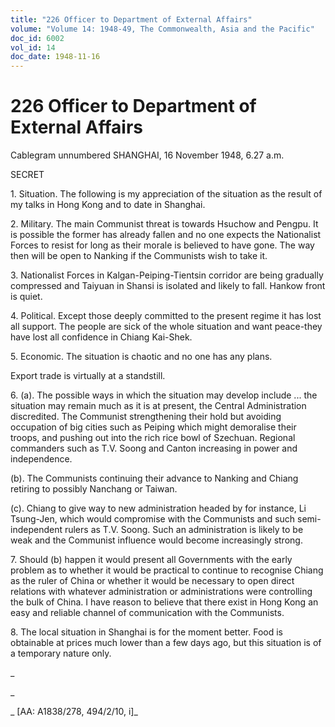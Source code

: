 ```yaml
---
title: "226 Officer to Department of External Affairs"
volume: "Volume 14: 1948-49, The Commonwealth, Asia and the Pacific"
doc_id: 6002
vol_id: 14
doc_date: 1948-11-16
---
```


# 226 Officer to Department of External Affairs

Cablegram unnumbered SHANGHAI, 16 November 1948, 6.27 a.m.

SECRET

1\. Situation. The following is my appreciation of the situation as the result of my talks in Hong Kong and to date in Shanghai.

2\. Military. The main Communist threat is towards Hsuchow and Pengpu. It is possible the former has already fallen and no one expects the Nationalist Forces to resist for long as their morale is believed to have gone. The way then will be open to Nanking if the Communists wish to take it.

3\. Nationalist Forces in Kalgan-Peiping-Tientsin corridor are being gradually compressed and Taiyuan in Shansi is isolated and likely to fall. Hankow front is quiet.

4\. Political. Except those deeply committed to the present regime it has lost all support. The people are sick of the whole situation and want peace-they have lost all confidence in Chiang Kai-Shek.

5\. Economic. The situation is chaotic and no one has any plans.

Export trade is virtually at a standstill.

6\. (a). The possible ways in which the situation may develop include ... the situation may remain much as it is at present, the Central Administration discredited. The Communist strengthening their hold but avoiding occupation of big cities such as Peiping which might demoralise their troops, and pushing out into the rich rice bowl of Szechuan. Regional commanders such as T.V. Soong and Canton increasing in power and independence.

(b). The Communists continuing their advance to Nanking and Chiang retiring to possibly Nanchang or Taiwan.

(c). Chiang to give way to new administration headed by for instance, Li Tsung-Jen, which would compromise with the Communists and such semi-independent rulers as T.V. Soong. Such an administration is likely to be weak and the Communist influence would become increasingly strong.

7\. Should (b) happen it would present all Governments with the early problem as to whether it would be practical to continue to recognise Chiang as the ruler of China or whether it would be necessary to open direct relations with whatever administration or administrations were controlling the bulk of China. I have reason to believe that there exist in Hong Kong an easy and reliable channel of communication with the Communists.

8\. The local situation in Shanghai is for the moment better. Food is obtainable at prices much lower than a few days ago, but this situation is of a temporary nature only.

_

_

_ [AA: A1838/278, 494/2/10, i]_
